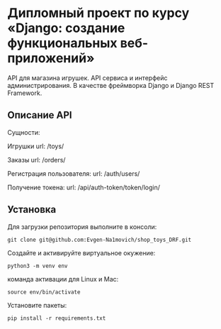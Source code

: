 # Дипломный проект по курсу «Django: создание функциональных веб-приложений»

API для магазина игрушек. 
API сервиса и интерфейс администрирования. 
В качестве фреймворка Django и Django REST Framework.

Описание API
-------------------

Сущности:

Игрушки
url: /toys/

Заказы
url: /orders/

Регистрация пользователя:
url: /auth/users/

Получение токена:
url: /api/auth-token/token/login/


Установка
--------------

Для загрузки репозитория выполните в консоли:
```
git clone git@github.com:Evgen-Na1movich/shop_toys_DRF.git
```
Создайте и активируйте виртуальное окужение:
```
python3 -m venv env
```
команда активации для Linux и Mac:
```
source env/bin/activate
```
Установите пакеты:
```
pip install -r requirements.txt
```
